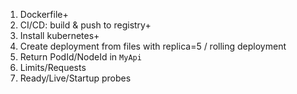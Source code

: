 1. Dockerfile+
2. CI/CD: build & push to registry+
3. Install kubernetes+
4. Create deployment from files with replica=5 / rolling deployment
5. Return PodId/NodeId in `MyApi`
6. Limits/Requests
7. Ready/Live/Startup probes